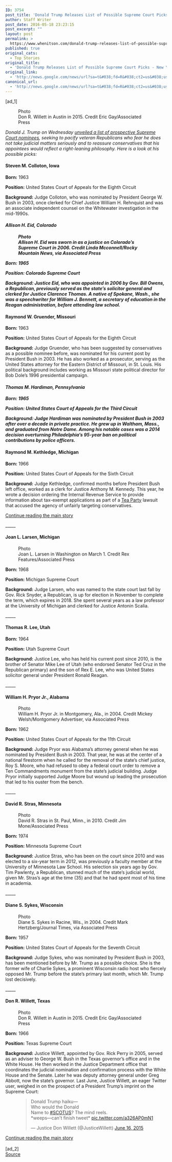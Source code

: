 ```yaml
---
ID: 3754
post_title: 'Donald Trump Releases List of Possible Supreme Court Picks &#8211; New York Times'
author: Staff Writer
post_date: 2016-05-18 23:23:15
post_excerpt: ""
layout: post
permalink: >
  https://www.whenitson.com/donald-trump-releases-list-of-possible-supreme-court-picks-new-york-times/
published: true
original_cats:
  - Top Stories
original_title:
  - 'Donald Trump Releases List of Possible Supreme Court Picks - New York Times'
original_link:
  - 'http://news.google.com/news/url?sa=t&#038;fd=R&#038;ct2=us&#038;usg=AFQjCNEi2tblT9jA9O_Eba18gKSOphG4lQ&#038;clid=c3a7d30bb8a4878e06b80cf16b898331&#038;cid=52779111257613&#038;ei=X_k8V-DfKafEwQHruYT4Dw&#038;url=http://www.nytimes.com/2016/05/19/us/politics/trump-scotus-justices.html'
canonical_url:
  - 'http://news.google.com/news/url?sa=t&#038;fd=R&#038;ct2=us&#038;usg=AFQjCNEi2tblT9jA9O_Eba18gKSOphG4lQ&#038;clid=c3a7d30bb8a4878e06b80cf16b898331&#038;cid=52779111257613&#038;ei=X_k8V-DfKafEwQHruYT4Dw&#038;url=http://www.nytimes.com/2016/05/19/us/politics/trump-scotus-justices.html'
---
```

 [ad_1]
<br><div readability="148.72976522738">
        <figure id="media-100000004416135" class="media photo lede layout-large-horizontal" data-media-action="modal" itemprop="associatedMedia" itemscope="" itemid="https://static01.nyt.com/images/2016/05/19/us/19fd-scotus-justices5/19fd-scotus-justices5-master768.jpg" itemtype="http://schema.org/ImageObject" aria-label="media" role="group"><span class="visually-hidden">Photo</span>
    <div class="image">
            <img src="https://static01.nyt.com/images/2016/05/19/us/19fd-scotus-justices5/19fd-scotus-justices5-master768.jpg" alt="" class="media-viewer-candidate" data-mediaviewer-src="http://www.whenitson.com/wp-content/uploads/2016/05/Donald-Trump-Releases-List-of-Possible-Supreme-Court-Picks-New-York-Times.jpg" data-mediaviewer-caption="Don R. Willett in Austin in 2015." data-mediaviewer-credit="Eric Gay/Associated Press" itemprop="url" itemid="https://static01.nyt.com/images/2016/05/19/us/19fd-scotus-justices5/19fd-scotus-justices5-master768.jpg"/><meta itemprop="height" content="513"/><meta itemprop="width" content="768"/></div>
        <figcaption class="caption" itemprop="caption description"><span class="caption-text">Don R. Willett in Austin in 2015.</span>
                        <span class="credit" itemprop="copyrightHolder">
            <span class="visually-hidden">Credit</span>
            Eric Gay/Associated Press        </span>
            </figcaption></figure><p class="story-body-text story-content" data-para-count="304" data-total-count="304"><em>Donald J. Trump on Wednesday <a href="http://www.nytimes.com/2016/05/19/us/politics/donald-trump-supreme-court-nominees.html">unveiled a list of prospective Supreme Court nominees</a>, seeking to pacify veteran Republicans who fear he does not take judicial matters seriously and to reassure conservatives that his appointees would reflect a right-leaning philosophy. Here is a look at his possible picks:</em></p><h4 class="story-subheading story-content" data-para-count="24" data-total-count="328">Steven M. Colloton, Iowa</h4><p class="story-body-text story-content" data-para-count="10" data-total-count="338"><strong><strong>Born:</strong></strong> 1963</p><p class="story-body-text story-content" data-para-count="63" data-total-count="401"><strong><strong>Position:</strong></strong> United States Court of Appeals for the Eighth Circuit</p><p class="story-body-text story-content" data-para-count="225" data-total-count="626"><strong><strong>Background:</strong></strong> Judge Colloton, who was nominated by President George W. Bush in 2003, once clerked for Chief Justice William H. Rehnquist and was an associate independent counsel on the Whitewater investigation in the mid-1990s.</p><p class="story-body-text story-content" data-para-count="5" data-total-count="631">_____</p><h4 class="story-subheading story-content" data-para-count="24" data-total-count="655">Allison H. Eid, Colorado</h4><figure id="media-100000004416058" class="media photo embedded layout-large-horizontal media-100000004416058 ratio-tall" data-media-action="modal" itemprop="associatedMedia" itemscope="" itemid="https://static01.nyt.com/images/2016/05/19/us/politics/19fd-trumpcourt3/19fd-trumpcourt3-master675.jpg" itemtype="http://schema.org/ImageObject" aria-label="media" role="group"><span class="visually-hidden">Photo</span>
    <div class="image">
            <img src="https://static01.nyt.com/images/2016/05/19/us/politics/19fd-trumpcourt3/19fd-trumpcourt3-master675.jpg" alt="" class="media-viewer-candidate" data-mediaviewer-src="http://www.whenitson.com/wp-content/uploads/2016/05/1463613794_152_Donald-Trump-Releases-List-of-Possible-Supreme-Court-Picks-New-York-Times.jpg" data-mediaviewer-caption="Allison H. Eid was sworn in as a justice on Colorado&#x2019;s Supreme Court in 2006." data-mediaviewer-credit="Linda Mcconnell/Rocky Mountain News, via Associated Press" itemprop="url" itemid="https://static01.nyt.com/images/2016/05/19/us/politics/19fd-trumpcourt3/19fd-trumpcourt3-master675.jpg"/><meta itemprop="height" content="450"/><meta itemprop="width" content="675"/></div>
        <figcaption class="caption" itemprop="caption description"><span class="caption-text">Allison H. Eid was sworn in as a justice on Colorado’s Supreme Court in 2006.</span>
                        <span class="credit" itemprop="copyrightHolder">
            <span class="visually-hidden">Credit</span>
            Linda Mcconnell/Rocky Mountain News, via Associated Press        </span>
            </figcaption></figure><p class="story-body-text story-content" data-para-count="10" data-total-count="665"><strong><strong>Born:</strong></strong> 1965</p><p class="story-body-text story-content" data-para-count="32" data-total-count="697"><strong><strong>Position:</strong></strong> Colorado Supreme Court</p><p class="story-body-text story-content" data-para-count="337" data-total-count="1034"><strong><strong>Background:</strong></strong> Justice Eid, who was appointed in 2006 by Gov. Bill Owens, a Republican, previously served as the state’s solicitor general and clerked for Justice Clarence Thomas. A native of Spokane, Wash., she was a speechwriter for William J. Bennett, a secretary of education in the Reagan administration, before attending law school.</p><p class="story-body-text story-content" data-para-count="5" data-total-count="1039">_____</p><h4 class="story-subheading story-content" data-para-count="29" data-total-count="1068">Raymond W. Gruender, Missouri</h4><p class="story-body-text story-content" data-para-count="10" data-total-count="1078"><strong><strong>Born:</strong></strong> 1963</p><p class="story-body-text story-content" data-para-count="63" data-total-count="1141"><strong><strong>Position:</strong></strong> United States Court of Appeals for the Eighth Circuit</p><p class="story-body-text story-content" data-para-count="409" data-total-count="1550"><strong><strong>Background:</strong></strong> Judge Gruender, who has been suggested by conservatives as a possible nominee before, was nominated for his current post by President Bush in 2003. He has also worked as a prosecutor, serving as the United States attorney for the Eastern District of Missouri, in St. Louis. His political background includes working as Missouri state political director for Bob Dole’s 1996 presidential campaign.</p><p class="story-body-text story-content" data-para-count="5" data-total-count="1555">_____</p><h4 class="story-subheading story-content" data-para-count="32" data-total-count="1587">Thomas M. Hardiman, Pennsylvania</h4><p class="story-body-text story-content" data-para-count="10" data-total-count="1597"><strong><strong>Born:</strong></strong> 1965</p><p class="story-body-text story-content" data-para-count="62" data-total-count="1659"><strong><strong>Position:</strong></strong> United States Court of Appeals for the Third Circuit</p><p class="story-body-text story-content" data-para-count="300" data-total-count="1959"><strong><strong>Background:</strong></strong> Judge Hardiman was nominated by President Bush in 2003 after over a decade in private practice. He grew up in Waltham, Mass., and graduated from Notre Dame. Among his notable cases was a 2014 decision overturning Philadelphia’s 95-year ban on political contributions by police officers.</p><p class="story-body-text story-content" data-para-count="5" data-total-count="1964">_____</p><h4 class="story-subheading story-content" data-para-count="30" data-total-count="1994">Raymond M. Kethledge, Michigan</h4><p class="story-body-text story-content" data-para-count="10" data-total-count="2004"><strong><strong>Born:</strong></strong> 1966</p><p class="story-body-text story-content" data-para-count="62" data-total-count="2066"><strong><strong>Position:</strong></strong> United States Court of Appeals for the Sixth Circuit</p><p class="story-body-text story-content" data-para-count="344" data-total-count="2410"><strong><strong>Background:</strong></strong> Judge Kethledge, confirmed months before President Bush left office, worked as a clerk for Justice Anthony M. Kennedy. This year, he wrote a decision ordering the Internal Revenue Service to provide information about tax-exempt applications as part of a <a href="http://topics.nytimes.com/top/reference/timestopics/subjects/t/tea_party_movement/index.html?inline=nyt-classifier" title="More articles about the Tea Party movement." class="meta-classifier">Tea Party</a> lawsuit that accused the agency of unfairly targeting conservatives.</p><div id="story-ad-1" class="story-ad ad ad-placeholder nocontent robots-nocontent">
    
<a class="visually-hidden skip-to-text-link" href="#story-continues-1">Continue reading the main story</a>
</div>
<p class="story-body-text story-content" data-para-count="5" data-total-count="2415" id="story-continues-1">_____</p><h4 class="story-subheading story-content" data-para-count="24" data-total-count="2439">Joan L. Larsen, Michigan</h4><figure id="media-100000004416130" class="media photo embedded layout-large-horizontal media-100000004416130 ratio-tall" data-media-action="modal" itemprop="associatedMedia" itemscope="" itemid="https://static01.nyt.com/images/2016/05/19/us/19fd-scotus-justices1/19fd-scotus-justices1-master675.jpg" itemtype="http://schema.org/ImageObject" aria-label="media" role="group"><span class="visually-hidden">Photo</span>
    <div class="image">
            <img src="https://static01.nyt.com/images/2016/05/19/us/19fd-scotus-justices1/19fd-scotus-justices1-master675.jpg" alt="" class="media-viewer-candidate" data-mediaviewer-src="http://www.whenitson.com/wp-content/uploads/2016/05/1463613794_150_Donald-Trump-Releases-List-of-Possible-Supreme-Court-Picks-New-York-Times.jpg" data-mediaviewer-caption="Joan L. Larsen in Washington on March 1." data-mediaviewer-credit="Rex Features/Associated Press" itemprop="url" itemid="https://static01.nyt.com/images/2016/05/19/us/19fd-scotus-justices1/19fd-scotus-justices1-master675.jpg"/><meta itemprop="height" content="451"/><meta itemprop="width" content="675"/></div>
        <figcaption class="caption" itemprop="caption description"><span class="caption-text">Joan L. Larsen in Washington on March 1.</span>
                        <span class="credit" itemprop="copyrightHolder">
            <span class="visually-hidden">Credit</span>
            Rex Features/Associated Press        </span>
            </figcaption></figure><p class="story-body-text story-content" data-para-count="10" data-total-count="2449"><strong><strong>Born:</strong></strong> 1968</p><p class="story-body-text story-content" data-para-count="32" data-total-count="2481"><strong><strong>Position:</strong></strong> Michigan Supreme Court</p><p class="story-body-text story-content" data-para-count="292" data-total-count="2773"><strong><strong>Background:</strong></strong> Judge Larsen, who was named to the state court last fall by Gov. Rick Snyder, a Republican, is up for election in November to complete the term, which expires in 2018. She spent several years as a law professor at the University of Michigan and clerked for Justice Antonin Scalia.</p><p class="story-body-text story-content" data-para-count="5" data-total-count="2778">_____</p><h4 class="story-subheading story-content" data-para-count="19" data-total-count="2797">Thomas R. Lee, Utah</h4><p class="story-body-text story-content" data-para-count="10" data-total-count="2807"><strong><strong>Born:</strong></strong> 1964</p><p class="story-body-text story-content" data-para-count="28" data-total-count="2835"><strong><strong>Position:</strong></strong> Utah Supreme Court</p><p class="story-body-text story-content" data-para-count="265" data-total-count="3100"><strong><strong>Background:</strong></strong> Justice Lee, who has held his current post since 2010, is the brother of Senator Mike Lee of Utah (who endorsed Senator Ted Cruz in the Republican primary) and the son of Rex E. Lee, who was United States solicitor general under President Ronald Reagan.</p><p class="story-body-text story-content" data-para-count="5" data-total-count="3105">_____</p><h4 class="story-subheading story-content" data-para-count="29" data-total-count="3134">William H. Pryor Jr., Alabama</h4><figure id="media-100000004416137" class="media photo embedded layout-large-horizontal media-100000004416137 ratio-tall" data-media-action="modal" itemprop="associatedMedia" itemscope="" itemid="https://static01.nyt.com/images/2016/05/19/us/19fd-scotus-justices2/19fd-scotus-justices2-master675.jpg" itemtype="http://schema.org/ImageObject" aria-label="media" role="group"><span class="visually-hidden">Photo</span>
    <div class="image">
            <img src="https://static01.nyt.com/images/2016/05/19/us/19fd-scotus-justices2/19fd-scotus-justices2-master675.jpg" alt="" class="media-viewer-candidate" data-mediaviewer-src="http://www.whenitson.com/wp-content/uploads/2016/05/1463613794_173_Donald-Trump-Releases-List-of-Possible-Supreme-Court-Picks-New-York-Times.jpg" data-mediaviewer-caption="William H. Pryor Jr. in Montgomery, Ala., in 2004." data-mediaviewer-credit="Mickey Welsh/Montgomery Advertiser, via Associated Press" itemprop="url" itemid="https://static01.nyt.com/images/2016/05/19/us/19fd-scotus-justices2/19fd-scotus-justices2-master675.jpg"/><meta itemprop="height" content="450"/><meta itemprop="width" content="675"/></div>
        <figcaption class="caption" itemprop="caption description"><span class="caption-text">William H. Pryor Jr. in Montgomery, Ala., in 2004.</span>
                        <span class="credit" itemprop="copyrightHolder">
            <span class="visually-hidden">Credit</span>
            Mickey Welsh/Montgomery Advertiser, via Associated Press        </span>
            </figcaption></figure><p class="story-body-text story-content" data-para-count="10" data-total-count="3144"><strong><strong>Born:</strong></strong> 1962</p><p class="story-body-text story-content" data-para-count="61" data-total-count="3205"><strong><strong>Position:</strong></strong> United States Court of Appeals for the 11th Circuit</p><p class="story-body-text story-content" data-para-count="480" data-total-count="3685"><strong><strong>Background:</strong></strong> Judge Pryor was Alabama’s attorney general when he was nominated by President Bush in 2003. That year, he was at the center of a national firestorm when he called for the removal of the state’s chief justice, Roy S. Moore, who had refused to obey a federal court order to remove a Ten Commandments monument from the state’s judicial building. Judge Pryor initially supported Judge Moore but wound up leading the prosecution that led to his ouster from the bench.</p><p class="story-body-text story-content" data-para-count="5" data-total-count="3690">_____</p><h4 class="story-subheading story-content" data-para-count="25" data-total-count="3715">David R. Stras, Minnesota</h4><figure id="media-100000004416134" class="media photo embedded layout-large-horizontal media-100000004416134 ratio-tall" data-media-action="modal" itemprop="associatedMedia" itemscope="" itemid="https://static01.nyt.com/images/2016/05/19/us/19fd-scotus-justices4/19fd-scotus-justices4-master675.jpg" itemtype="http://schema.org/ImageObject" aria-label="media" role="group"><span class="visually-hidden">Photo</span>
    <div class="image">
            <img src="https://static01.nyt.com/images/2016/05/19/us/19fd-scotus-justices4/19fd-scotus-justices4-master675.jpg" alt="" class="media-viewer-candidate" data-mediaviewer-src="http://www.whenitson.com/wp-content/uploads/2016/05/1463613794_752_Donald-Trump-Releases-List-of-Possible-Supreme-Court-Picks-New-York-Times.jpg" data-mediaviewer-caption="David R. Stras in St. Paul, Minn., in 2010." data-mediaviewer-credit="Jim Mone/Associated Press" itemprop="url" itemid="https://static01.nyt.com/images/2016/05/19/us/19fd-scotus-justices4/19fd-scotus-justices4-master675.jpg"/><meta itemprop="height" content="450"/><meta itemprop="width" content="675"/></div>
        <figcaption class="caption" itemprop="caption description"><span class="caption-text">David R. Stras in St. Paul, Minn., in 2010.</span>
                        <span class="credit" itemprop="copyrightHolder">
            <span class="visually-hidden">Credit</span>
            Jim Mone/Associated Press        </span>
            </figcaption></figure><p class="story-body-text story-content" data-para-count="10" data-total-count="3725"><strong><strong>Born:</strong></strong> 1974</p><p class="story-body-text story-content" data-para-count="33" data-total-count="3758"><strong><strong>Position:</strong></strong> Minnesota Supreme Court</p><p class="story-body-text story-content" data-para-count="385" data-total-count="4143"><strong><strong>Background:</strong></strong> Justice Stras, who has been on the court since 2010 and was elected to a six-year term in 2012, was previously a faculty member at the University of Minnesota Law School. His selection six years ago by Gov. Tim Pawlenty, a Republican, stunned much of the state’s judicial world, given Mr. Stras’s age at the time (35) and that he had spent most of his time in academia.</p><p class="story-body-text story-content" data-para-count="5" data-total-count="4148">_____</p><h4 class="story-subheading story-content" data-para-count="25" data-total-count="4173">Diane S. Sykes, Wisconsin</h4><figure id="media-100000004416132" class="media photo embedded layout-large-horizontal media-100000004416132 ratio-tall" data-media-action="modal" itemprop="associatedMedia" itemscope="" itemid="https://static01.nyt.com/images/2016/05/19/us/19fd-scotus-justices3/19fd-scotus-justices3-master675.jpg" itemtype="http://schema.org/ImageObject" aria-label="media" role="group"><span class="visually-hidden">Photo</span>
    <div class="image">
            <img src="https://static01.nyt.com/images/2016/05/19/us/19fd-scotus-justices3/19fd-scotus-justices3-master675.jpg" alt="" class="media-viewer-candidate" data-mediaviewer-src="http://www.whenitson.com/wp-content/uploads/2016/05/1463613795_14_Donald-Trump-Releases-List-of-Possible-Supreme-Court-Picks-New-York-Times.jpg" data-mediaviewer-caption="Diane S. Sykes in Racine, Wis., in 2004." data-mediaviewer-credit="Mark Hertzberg/Journal Times, via Associated Press" itemprop="url" itemid="https://static01.nyt.com/images/2016/05/19/us/19fd-scotus-justices3/19fd-scotus-justices3-master675.jpg"/><meta itemprop="height" content="450"/><meta itemprop="width" content="675"/></div>
        <figcaption class="caption" itemprop="caption description"><span class="caption-text">Diane S. Sykes in Racine, Wis., in 2004.</span>
                        <span class="credit" itemprop="copyrightHolder">
            <span class="visually-hidden">Credit</span>
            Mark Hertzberg/Journal Times, via Associated Press        </span>
            </figcaption></figure><p class="story-body-text story-content" data-para-count="10" data-total-count="4183"><strong><strong>Born:</strong></strong> 1957</p><p class="story-body-text story-content" data-para-count="64" data-total-count="4247"><strong><strong>Position:</strong></strong> United States Court of Appeals for the Seventh Circuit</p><p class="story-body-text story-content" data-para-count="309" data-total-count="4556"><strong><strong>Background:</strong></strong> Judge Sykes, who was nominated by President Bush in 2003, has been mentioned before by Mr. Trump as a possible choice. She is the former wife of Charlie Sykes, a prominent Wisconsin radio host who fiercely opposed Mr. Trump before the state’s primary last month, which Mr. Trump lost decisively.</p><p class="story-body-text story-content" data-para-count="5" data-total-count="4561">_____</p><h4 class="story-subheading story-content" data-para-count="21" data-total-count="4582">Don R. Willett, Texas</h4><figure id="media-100000004416135" class="media photo embedded layout-large-horizontal media-100000004416135 ratio-tall" data-media-action="modal" itemprop="associatedMedia" itemscope="" itemid="https://static01.nyt.com/images/2016/05/19/us/19fd-scotus-justices5/19fd-scotus-justices5-master675.jpg" itemtype="http://schema.org/ImageObject" aria-label="media" role="group"><span class="visually-hidden">Photo</span>
    <div class="image">
            <img src="https://static01.nyt.com/images/2016/05/19/us/19fd-scotus-justices5/19fd-scotus-justices5-master675.jpg" alt="" class="media-viewer-candidate" data-mediaviewer-src="http://www.whenitson.com/wp-content/uploads/2016/05/Donald-Trump-Releases-List-of-Possible-Supreme-Court-Picks-New-York-Times.jpg" data-mediaviewer-caption="Don R. Willett in Austin in 2015." data-mediaviewer-credit="Eric Gay/Associated Press" itemprop="url" itemid="https://static01.nyt.com/images/2016/05/19/us/19fd-scotus-justices5/19fd-scotus-justices5-master675.jpg"/><meta itemprop="height" content="450"/><meta itemprop="width" content="675"/></div>
        <figcaption class="caption" itemprop="caption description"><span class="caption-text">Don R. Willett in Austin in 2015.</span>
                        <span class="credit" itemprop="copyrightHolder">
            <span class="visually-hidden">Credit</span>
            Eric Gay/Associated Press        </span>
            </figcaption></figure><p class="story-body-text story-content" data-para-count="10" data-total-count="4592"><strong><strong>Born:</strong></strong> 1966</p><p class="story-body-text story-content" data-para-count="29" data-total-count="4621"><strong><strong>Position:</strong></strong> Texas Supreme Court</p><p class="story-body-text story-content" data-para-count="530" data-total-count="5151"><strong><strong>Background:</strong></strong> Justice Willett, appointed by Gov. Rick Perry in 2005, served as an adviser to George W. Bush in the Texas governor’s office and in the White House. He then worked in the Justice Department office that coordinates the judicial nomination and confirmation process with the White House and the Senate. Later he was deputy attorney general under Greg Abbott, now the state’s governor. Last June, Justice Willett, an eager Twitter user, weighed in on the prospect of a President Trump’s imprint on the Supreme Court:</p><figure class="media twitter embedded layout-horizontal-inset" readability="-17.625"><blockquote class="twitter-tweet" readability="4.5">
        <p itemprop="articleBody">
            Donald Trump haiku—<br/>Who would the Donald<br/>Name to <a href="https://twitter.com/hashtag/SCOTUS?src=hash">#SCOTUS</a>? The mind reels.<br/>*weeps—can't finish tweet* <a href="http://t.co/a326AP0mN1">pic.twitter.com/a326AP0mN1</a>        </p> —
        Justice Don Willett (@JusticeWillett)
        <a href="https://twitter.com/JusticeWillett/status/610856791291916290">June 16, 2015</a>
    </blockquote>
    
</figure><a class="visually-hidden skip-to-text-link" href="#whats-next">Continue reading the main story</a>
    </div>
<br>[ad_2]
<br><a href="http://news.google.com/news/url?sa=t&#038;fd=R&#038;ct2=us&#038;usg=AFQjCNEi2tblT9jA9O_Eba18gKSOphG4lQ&#038;clid=c3a7d30bb8a4878e06b80cf16b898331&#038;cid=52779111257613&#038;ei=X_k8V-DfKafEwQHruYT4Dw&#038;url=http://www.nytimes.com/2016/05/19/us/politics/trump-scotus-justices.html">Source </a>